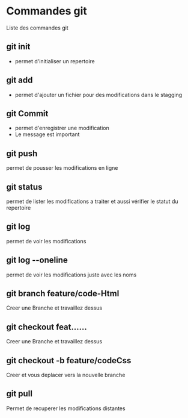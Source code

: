 # Commandes git

Liste des commandes git

## git init

- permet d'initialiser un repertoire

## git add

- permet d'ajouter un fichier pour des modifications dans le stagging 

## git Commit

- permet d'enregistrer une modification
- Le message est important

## git push

permet de pousser les modifications en ligne

## git status

permet de lister les modifications a traiter et aussi vérifier le statut du repertoire

## git log

permet de voir les modifications

## git log --oneline

permet de voir les modifications juste avec les noms

## git branch feature/code-Html

Creer une Branche et travaillez dessus

## git checkout feat......

Creer une Branche et travaillez dessus

## git checkout -b feature/codeCss 

Creer et vous deplacer vers la nouvelle branche

## git pull

Permet de recuperer les modifications distantes
